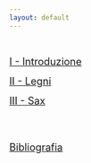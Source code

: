 ```yaml
---
layout: default
---
```



<br>



<!-- [1 - Introduzione](./another-page.html) -->

<span style="font-size:18px">   [I - Introduzione](./Lezione01/l01.html)   </span>

<span style="font-size:18px">  [II - Legni](./Lezione02/L02.html) </span>


<span style="font-size:18px">  [III - Sax](./Lezione03/L03.html) </span>

<br>

<br>



<span style="font-size:18px">  [Bibliografia](Biblio.html) </span>

